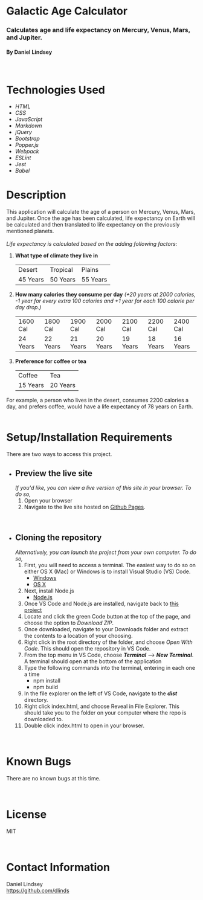 # Galactic Age Calculator

### Calculates age and life expectancy on Mercury, Venus, Mars, and Jupiter.

#### By Daniel Lindsey  
<br>

# Technologies Used

* _HTML_
* _CSS_
* _JavaScript_
* _Markdown_
* _jQuery_
* _Bootstrap_
* _Popper.js_
* _Webpack_
* _ESLint_
* _Jest_
* _Babel_

# Description
This application will calculate the age of a person on Mercury, Venus, Mars, and Jupiter. Once the age has been calculated, life expectancy on Earth will be calculated and then translated to life expectancy on the previously mentioned planets.  
<br>
_Life expectancy is calculated based on the adding following factors:_  
 
1. **What type of climate they live in**
    <table>
        <tr>
            <td>Desert</td>
            <td>Tropical</td>
            <td>Plains</td>
        </tr>
        <tr>
            <td>45 Years</td>
            <td>50 Years</td>
            <td>55 Years</td>
        </tr>
    </table>  

2. **How many calories they consume per day** _(+20 years at 2000 calories, -1 year for every extra 100 calories and +1 year for each 100 calorie per day drop.)_
    <table>
        <tr>
            <td>1600 Cal</td>
            <td>1800 Cal</td>
            <td>1900 Cal</td>
            <td>2000 Cal</td>
            <td>2100 Cal</td>
            <td>2200 Cal</td>
            <td>2400 Cal</td>
        </tr>
        <tr>
            <td>24 Years</td>
            <td>22 Years</td>
            <td>21 Years</td>
            <td>20 Years</td>
            <td>19 Years</td>
            <td>18 Years</td>
            <td>16 Years</td>
        </tr>
    </table>
3. **Preference for coffee or tea**   
    <table>
        <tr>
            <td>Coffee</td>
            <td>Tea</td>
        </tr>
        <tr>
            <td>15 Years</td>
            <td>20 Years</td>
        </tr>
    </table>

For example, a person who lives in the desert, consumes 2200 calories a day, and prefers coffee, would have a life expectancy of 78 years on Earth.   
<br>
  
# Setup/Installation Requirements

There are two ways to access this project.  
* ## Preview the live site
    _If you'd like, you can view a live version of this site in your browser. To do so,_
    1. Open your browser
    2. Navigate to the live site hosted on [Github Pages](https://dlinds.github.io/galactic-age-calculator/).  
<br>

* ## Cloning the repository
    _Alternatively, you can launch the project from your own computer. To do so,_
    1. First, you will need to access a terminal. The easiest way to do so on either OS X (Mac) or Windows is to install Visual Studio (VS) Code.
        *  [Windows](https://code.visualstudio.com/docs/?dv=win64user)
        *  [OS X](https://code.visualstudio.com/docs/?dv=osx)
    2. Next, install Node.js
        * [Node.js](https://nodejs.org/en/download/)
    3. Once VS Code and Node.js are installed, navigate back to [this project](https://github.com/dlinds/galactic-age-calculator)
    4. Locate and click the green Code button at the top of the page, and choose the option to _Download ZIP_.
    5. Once downloaded, navigate to your Downloads folder and extract the contents to a location of your choosing. 
    6. Right click in the root directory of the folder, and choose _Open With Code_. This should open the repository in VS Code.
    7. From the top menu in VS Code, choose **_Terminal_** --> **_New Terminal_**. A terminal should open at the bottom of the application
    8. Type the following commands into the terminal, entering in each one a time
       * npm install
       * npm build
    9. In the file explorer on the left of VS Code, navigate to the **_dist_** directory.
    10. Right click index.html, and choose Reveal in File Explorer. This should take you to the folder on your computer where the repo is downloaded to.
    11. Double click index.html to open in your browser.

<br>

# Known Bugs

There are no known bugs at this time.

<br>

# License

MIT

<br>

# Contact Information

Daniel Lindsey  
https://github.com/dlinds  